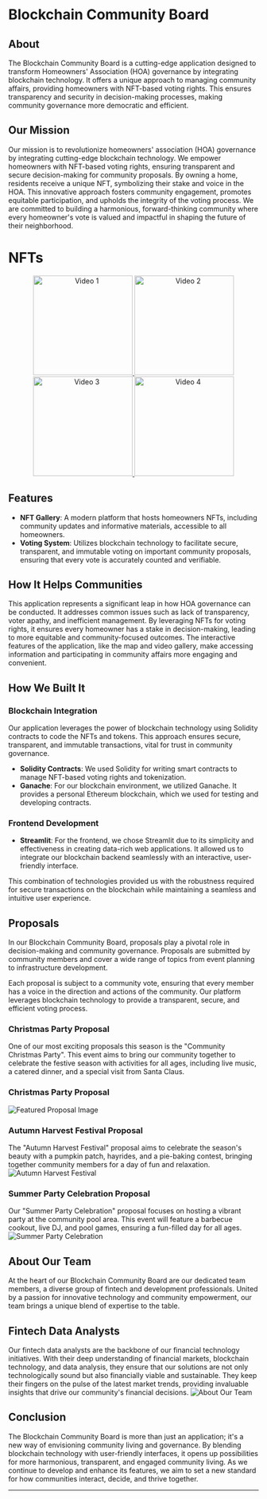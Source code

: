 # Blockchain Community Board

## About
The Blockchain Community Board is a cutting-edge application designed to transform Homeowners' Association (HOA) governance by integrating blockchain technology. It offers a unique approach to managing community affairs, providing homeowners with NFT-based voting rights. This ensures transparency and security in decision-making processes, making community governance more democratic and efficient.

## Our Mission
Our mission is to revolutionize homeowners' association (HOA) governance by integrating cutting-edge blockchain technology. We empower homeowners with NFT-based voting rights, ensuring transparent and secure decision-making for community proposals. By owning a home, residents receive a unique NFT, symbolizing their stake and voice in the HOA. This innovative approach fosters community engagement, promotes equitable participation, and upholds the integrity of the voting process. We are committed to building a harmonious, forward-thinking community where every homeowner's vote is valued and impactful in shaping the future of their neighborhood.

# NFTs

<p align="center">
  <a href="https://turquoise-persistent-swordtail-499.mypinata.cloud/ipfs/QmYvMPG7mDbwTSaoXMB2h4v9b25mvARjVXfUfFtaj2hCsZ?_gl=1*1cfg10*_ga*OTA4Mjc1NTIuMTY5OTU5MDYwMA..*_ga_5RMPXG14TE*MTcwMDExMjQ2My43LjEuMTcwMDExMzI1Mi4xMi4wLjA">
    <img src="https://github.com/Nievz/HOA/blob/main/Images/NFT6.png" alt="Video 1" width="200"/>
  </a>
  <a href="https://turquoise-persistent-swordtail-499.mypinata.cloud/ipfs/QmUWL6hWeLeLmtnL2jDRDD62FJAthYZszVqtSjUYWjHSTT?_gl=1*2h3vhr*_ga*OTA4Mjc1NTIuMTY5OTU5MDYwMA..*_ga_5RMPXG14TE*MTcwMDExMjQ2My43LjEuMTcwMDExMzI0My4yMS4wLjA">
    <img src="https://github.com/Nievz/HOA/blob/main/Images/NFT7.png" alt="Video 2" width="200"/>
  </a>
  <a href="https://turquoise-persistent-swordtail-499.mypinata.cloud/ipfs/QmRVcK1w3CnR1Bz2UbRmngySoUf5f2LQs72EuQD6hBE9cU?_gl=1*1boj1t8*_ga*OTA4Mjc1NTIuMTY5OTU5MDYwMA..*_ga_5RMPXG14TE*MTcwMDExMjQ2My43LjEuMTcwMDExMzIwOS41NS4wLjA">
    <img src="https://github.com/Nievz/HOA/blob/main/Images/NFT3.png" alt="Video 3" width="200"/>
  </a>
  <a href="https://turquoise-persistent-swordtail-499.mypinata.cloud/ipfs/QmUNveENrMQteNXpArkxFe4DvuffjqLXzvz4avhwbgHN5T?_gl=1*mp1nwr*_ga*OTA4Mjc1NTIuMTY5OTU5MDYwMA..*_ga_5RMPXG14TE*MTcwMDExMjQ2My43LjEuMTcwMDExMzIwNi41OC4wLjA">
    <img src="https://github.com/Nievz/HOA/blob/main/Images/NFT5.png" alt="Video 4" width="200"/>
  </a>
</p>


## Features
- **NFT Gallery**: A modern platform that hosts homeowners NFTs, including community updates and informative materials, accessible to all homeowners.
- **Voting System**: Utilizes blockchain technology to facilitate secure, transparent, and immutable voting on important community proposals, ensuring that every vote is accurately counted and verifiable.

## How It Helps Communities
This application represents a significant leap in how HOA governance can be conducted. It addresses common issues such as lack of transparency, voter apathy, and inefficient management. By leveraging NFTs for voting rights, it ensures every homeowner has a stake in decision-making, leading to more equitable and community-focused outcomes. The interactive features of the application, like the map and video gallery, make accessing information and participating in community affairs more engaging and convenient.

## How We Built It

### Blockchain Integration
Our application leverages the power of blockchain technology using Solidity contracts to code the NFTs and tokens. This approach ensures secure, transparent, and immutable transactions, vital for trust in community governance.

- **Solidity Contracts**: We used Solidity for writing smart contracts to manage NFT-based voting rights and tokenization.
- **Ganache**: For our blockchain environment, we utilized Ganache. It provides a personal Ethereum blockchain, which we used for testing and developing contracts.

### Frontend Development
- **Streamlit**: For the frontend, we chose Streamlit due to its simplicity and effectiveness in creating data-rich web applications. It allowed us to integrate our blockchain backend seamlessly with an interactive, user-friendly interface.

This combination of technologies provided us with the robustness required for secure transactions on the blockchain while maintaining a seamless and intuitive user experience.

## Proposals
In our Blockchain Community Board, proposals play a pivotal role in decision-making and community governance. Proposals are submitted by community members and cover a wide range of topics from event planning to infrastructure development.

Each proposal is subject to a community vote, ensuring that every member has a voice in the direction and actions of the community. Our platform leverages blockchain technology to provide a transparent, secure, and efficient voting process.


### Christmas Party Proposal
One of our most exciting proposals this season is the "Community Christmas Party". This event aims to bring our community together to celebrate the festive season with activities for all ages, including live music, a catered dinner, and a special visit from Santa Claus.
### Christmas Party Proposal
![Featured Proposal Image](https://github.com/Nievz/HOA/blob/main/Images/christmas%20party.png)

### Autumn Harvest Festival Proposal
The "Autumn Harvest Festival" proposal aims to celebrate the season's beauty with a pumpkin patch, hayrides, and a pie-baking contest, bringing together community members for a day of fun and relaxation.
![Autumn Harvest Festival](https://github.com/Nievz/HOA/blob/main/Images/Autumn%20proposal.png)

### Summer Party Celebration Proposal
Our "Summer Party Celebration" proposal focuses on hosting a vibrant party at the community pool area. This event will feature a barbecue cookout, live DJ, and pool games, ensuring a fun-filled day for all ages.
![Summer Party Celebration](https://github.com/Nievz/HOA/blob/main/Images/summer%20proposal.png)

## About Our Team
At the heart of our Blockchain Community Board are our dedicated team members, a diverse group of fintech and development professionals. United by a passion for innovative technology and community empowerment, our team brings a unique blend of expertise to the table.

## Fintech Data Analysts
Our fintech data analysts are the backbone of our financial technology initiatives. With their deep understanding of financial markets, blockchain technology, and data analysis, they ensure that our solutions are not only technologically sound but also financially viable and sustainable. They keep their fingers on the pulse of the latest market trends, providing invaluable insights that drive our community's financial decisions.
![About Our Team](https://github.com/Nievz/HOA/blob/main/Images/AOT.png)

## Conclusion
The Blockchain Community Board is more than just an application; it's a new way of envisioning community living and governance. By blending blockchain technology with user-friendly interfaces, it opens up possibilities for more harmonious, transparent, and engaged community living. As we continue to develop and enhance its features, we aim to set a new standard for how communities interact, decide, and thrive together.

---
